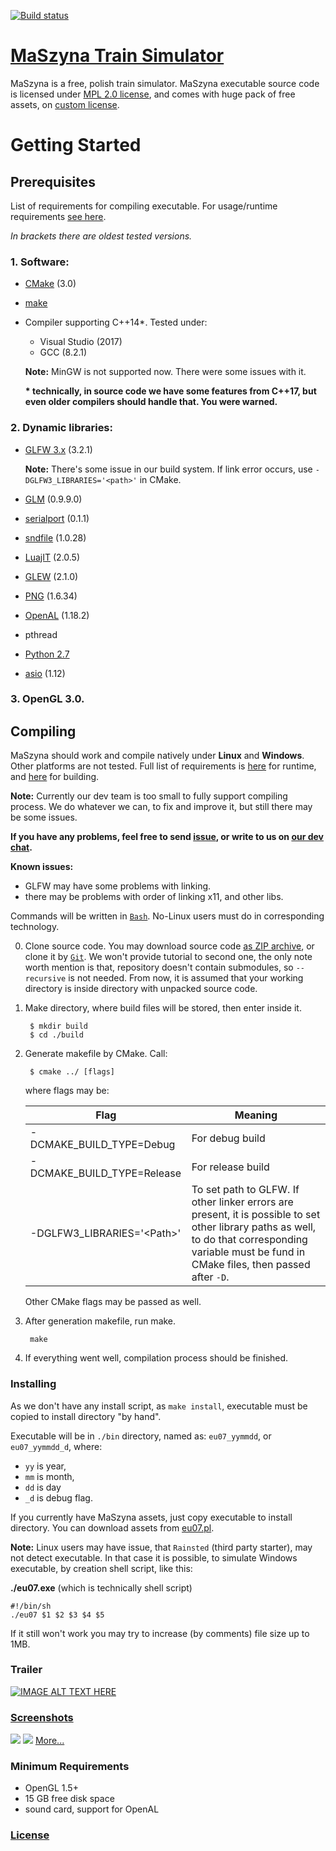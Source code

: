 [![Build status](https://ci.appveyor.com/api/projects/status/ouns27vystoasiwx?svg=true)](https://ci.appveyor.com/project/Milek7/maszyna-8kwj6/branch/master)
# [MaSzyna Train Simulator](https://eu07.pl/?setlang=en)
MaSzyna is a free, polish train simulator. MaSzyna executable source code is licensed under [MPL 2.0 license](https://www.mozilla.org/en-US/MPL/2.0/), and comes with huge pack of free assets, on [custom license](https://eu07.pl/theme/Maszyna/dokumentacja/inne/readme_pliki/en-licence.html).

# Getting Started
## Prerequisites
List of requirements for compiling executable. For usage/runtime requirements [see here](#minimum-requirements).

*In brackets there are oldest tested versions.*

### **1. Software:**
- [CMake](https://cmake.org/) (3.0)
- [make](https://www.gnu.org/software/make/)
- Compiler supporting C++14*. Tested under:
  - Visual Studio (2017)
  - GCC (8.2.1)

  **Note:** MinGW is not supported now. There were some issues with it.
  
  **\* technically, in source code we have some features from C++17, but even older compilers should handle that. You were warned.**

### **2. Dynamic libraries:**

- [GLFW 3.x](https://www.glfw.org/) (3.2.1)

  **Note:** There's some issue in our build system. If link error occurs, use `-DGLFW3_LIBRARIES='<path>'` in CMake.
- [GLM](https://glm.g-truc.net/) (0.9.9.0)
- [serialport](https://sigrok.org/wiki/Libserialport) (0.1.1)
- [sndfile](https://github.com/erikd/libsndfile) (1.0.28)
- [LuajIT](http://luajit.org) (2.0.5)
- [GLEW](http://glew.sourceforge.net) (2.1.0)
- [PNG](http://www.libpng.org/pub/png/libpng.html) (1.6.34)
- [OpenAL](https://www.openal.org) (1.18.2)
- pthread
- [Python 2.7](https://www.python.org)
- [asio](https://think-async.com/Asio) (1.12)

### **3. OpenGL 3.0.**

## Compiling
MaSzyna should work and compile natively under **Linux** and **Windows**. Other platforms are not tested. Full list of requirements is [here](#minimum-requirements) for runtime, and [here](#2-dynamic-libraries) for building.

**Note:** Currently our dev team is too small to fully support compiling process. We do whatever we can, to fix and improve it, but still there may be some issues.

**If you have any problems, feel free to send [issue](https://github.com/eu07/maszyna/issues), or write to us on [our dev chat](https://milek7.pl:8065/eu07/channels/dev).**

**Known issues:**
 - GLFW may have some problems with linking.
 - there may be problems with order of linking x11, and other libs.

Commands will be written in [`Bash`](https://www.gnu.org/software/bash/). No-Linux users must do in corresponding technology.

0. Clone source code.
  You may download source code [as ZIP archive](https://github.com/eu07/maszyna/archive/master.zip), or clone it by [`Git`](https://git-scm.com/). We won't provide tutorial to second one, the only note worth mention is that, repository doesn't contain submodules, so `--recursive` is not needed. From now, it is assumed that your working directory is inside directory with unpacked source code.
1. Make directory, where build files will be stored, then enter inside it.

        $ mkdir build
        $ cd ./build

2. Generate makefile by CMake. Call:
        
        $ cmake ../ [flags]

     where flags may be:

     | Flag                        | Meaning           |
     |-----------------------------|-------------------|
     | -DCMAKE_BUILD_TYPE=Debug    | For debug build   |
     | -DCMAKE_BUILD_TYPE=Release  | For release build |
     | -DGLFW3_LIBRARIES='\<Path>' | To set path to GLFW. If other linker errors are present, it is possible to set other library paths as well, to do that corresponding variable must be fund in CMake files, then passed after `-D`. |

     Other CMake flags may be passed as well.

3. After generation makefile, run make.
        
        make

4. If everything went well, compilation process should be finished.

### Installing
  As we don't have any install script, as `make install`, executable must be copied to install directory "by hand".

  Executable will be in `./bin` directory, named as: `eu07_yymmdd`, or `eu07_yymmdd_d`, where:
  - `yy` is year,
  - `mm` is month,
  - `dd` is day
  - `_d` is debug flag.

  If you currently have MaSzyna assets, just copy executable to install directory.
  You can download assets from [eu07.pl](https://eu07.pl/).

  **Note:** Linux users may have issue, that `Rainsted` (third party starter), may not detect executable. In that case it is possible, to simulate Windows executable, by creation shell script, like this:
  
  **./eu07.exe** (which is technically shell script)

    #!/bin/sh
    ./eu07 $1 $2 $3 $4 $5

  If it still won't work you may try to increase (by comments) file size up to 1MB.
  
### Trailer
[![IMAGE ALT TEXT HERE](https://img.youtube.com/vi/BqmuKr4MYm8/0.jpg)](https://www.youtube.com/watch?v=BqmuKr4MYm8)
### [Screenshots](https://eu07.pl/galeria/)

![](https://eu07.pl/data/uploads/dodatki2017/e6act_4.png)
![](https://eu07.pl/data/uploads/gallery/2018/cien_2018.png)
[More...](https://eu07.pl/forum/index.php/topic,14630.0.html)
### Minimum Requirements
- OpenGL 1.5+
- 15 GB free disk space
- sound card, support for OpenAL

### [License](LICENSE)
